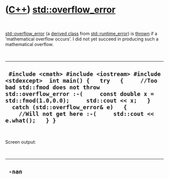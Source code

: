 



 

 

 

 

 

([C++](Cpp.md)) [std::overflow\_error](CppOverflow_error.md)
==============================================================

 

[std::overflow\_error](CppOverflow_error.md) (a [derived
class](CppDerivedClass.md) from
[std::runtime\_error](CppRuntime_error.md)) is [thrown](CppThrow.md)
if a 'mathematical overflow occurs'. I did not yet succeed in producing
such a mathematical overflow.

 

  ------------------------------------------------------------------------------------------------------------------------------------------------------------------------------------------------------------------------------------------------------------------------------------------------------------------------
  ` #include <cmath> #include <iostream> #include <stdexcept>  int main() {   try   {     //Too bad std::fmod does not throw std::overflow_error :-(     const double x = std::fmod(1.0,0.0);     std::cout << x;   }   catch (std::overflow_error& e)   {     //Will not get here :-(     std::cout << e.what();   } }`
  ------------------------------------------------------------------------------------------------------------------------------------------------------------------------------------------------------------------------------------------------------------------------------------------------------------------------

 

Screen output:

 

  ---------
  ` -nan`
  ---------

 

 

 

 

 





 



